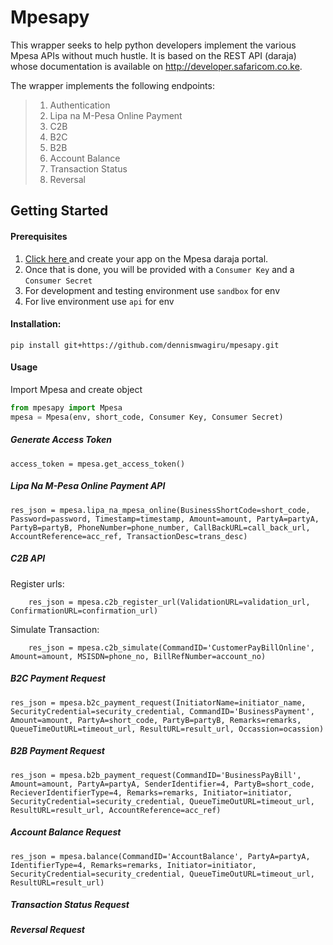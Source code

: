 Mpesapy
=======
This wrapper seeks to help python developers implement the various Mpesa APIs without much hustle. It is based on the REST API (daraja) whose documentation is available on http://developer.safaricom.co.ke.

The wrapper implements the following endpoints:
>1. Authentication
>2. Lipa na M-Pesa Online Payment
>3. C2B
>4. B2C
>5. B2B
>6. Account Balance
>7. Transaction Status
>8. Reversal

Getting Started
---------------

#### Prerequisites
1. <a href="https://developer.safaricom.co.ke/user/me/apps">Click here </a> and create your app on the Mpesa daraja portal.
2. Once that is done, you will be provided with a `Consumer Key` and a `Consumer Secret`
3. For development and testing environment use `sandbox` for env
4. For live environment use `api` for env

#### Installation:

    pip install git+https://github.com/dennismwagiru/mpesapy.git

#### Usage
Import Mpesa and create object
```python
from mpesapy import Mpesa
mpesa = Mpesa(env, short_code, Consumer Key, Consumer Secret)

```

##### Generate Access Token
    access_token = mpesa.get_access_token()

##### Lipa Na M-Pesa Online Payment API
    res_json = mpesa.lipa_na_mpesa_online(BusinessShortCode=short_code, Password=password, Timestamp=timestamp, Amount=amount, PartyA=partyA, PartyB=partyB, PhoneNumber=phone_number, CallBackURL=call_back_url, AccountReference=acc_ref, TransactionDesc=trans_desc)

##### C2B API
Register urls:

        res_json = mpesa.c2b_register_url(ValidationURL=validation_url, ConfirmationURL=confirmation_url)
Simulate Transaction:

        res_json = mpesa.c2b_simulate(CommandID='CustomerPayBillOnline', Amount=amount, MSISDN=phone_no, BillRefNumber=account_no)

##### B2C Payment Request
    res_json = mpesa.b2c_payment_request(InitiatorName=initiator_name, SecurityCredential=security_credential, CommandID='BusinessPayment', Amount=amount, PartyA=short_code, PartyB=partyB, Remarks=remarks, QueueTimeOutURL=timeout_url, ResultURL=result_url, Occassion=ocassion)

##### B2B Payment Request
    res_json = mpesa.b2b_payment_request(CommandID='BusinessPayBill', Amount=amount, PartyA=partyA, SenderIdentifier=4, PartyB=short_code, RecieverIdentifierType=4, Remarks=remarks, Initiator=initiator, SecurityCredential=security_credential, QueueTimeOutURL=timeout_url, ResultURL=result_url, AccountReference=acc_ref)

##### Account Balance Request
    res_json = mpesa.balance(CommandID='AccountBalance', PartyA=partyA, IdentifierType=4, Remarks=remarks, Initiator=initiator, SecurityCredential=security_credential, QueueTimeOutURL=timeout_url, ResultURL=result_url)

##### Transaction Status Request

##### Reversal Request
